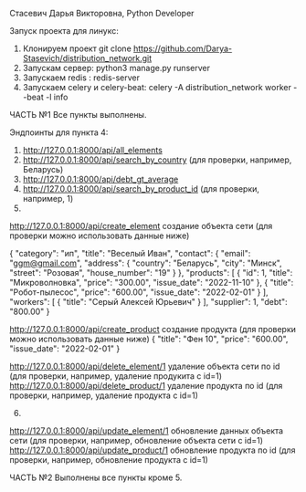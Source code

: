 Стасевич Дарья Викторовна, Python Developer

Запуск проекта для линукс:
1. Клонируем проект git clone https://github.com/Darya-Stasevich/distribution_network.git
2. Запускам сервер: python3 manage.py runserver
3. Запускаем redis : redis-server
4. Запускаем celery и celery-beat: celery -A  distribution_network worker --beat -l info


ЧАСТЬ №1
Все пункты выполнены.

Эндпоинты для пункта 4:
1. http://127.0.0.1:8000/api/all_elements
2. http://127.0.0.1:8000/api/search_by_country (для проверки, например, Беларусь)
3. http://127.0.0.1:8000/api/debt_gt_average
4. http://127.0.0.1:8000/api/search_by_product_id (для проверки, например, 1)
5.
http://127.0.0.1:8000/api/create_element   создание объекта сети (для проверки можно использовать данные ниже)

{
    "category": "ип",
    "title": "Веселый Иван",
    "contact": {
        "email": "ggm@gmail.com",
        "address": {
            "country": "Беларусь",
            "city": "Минск",
            "street": "Розовая",
            "house_number": "19"
        }
    },
    "products": [
        {   "id": 1,
            "title": "Микроволновка",
            "price": "300.00",
            "issue_date": "2022-11-10"
        },
        {
            "title": "Робот-пылесос",
            "price": "600.00",
            "issue_date": "2022-02-01"
        }
    ],
    "workers": [
        {
            "title": "Серый Алексей Юрьевич"
        }
    ],
    "supplier": 1,
    "debt": "800.00"
}

http://127.0.0.1:8000/api/create_product  создание продукта (для проверки можно использовать данные ниже)
{
    "title": "Фен 10",
    "price": "600.00",
    "issue_date": "2022-02-01"
}

http://127.0.0.1:8000/api/delete_element/1  удаление объекта сети  по id (для проверки, например, удаление продукита с id=1)
http://127.0.0.1:8000/api/delete_product/1  удаление продукта по id (для проверки, например, удаление продукта с id=1)

6.
http://127.0.0.1:8000/api/update_element/1  обновление данных объекта сети (для проверки, например, обновление объекта сети с id=1)
http://127.0.0.1:8000/api/update_product/1  обновление продукта по id (для проверки, например, обновление продукта с id=1)



ЧАСТЬ №2
Выполнены все пункты кроме 5.
